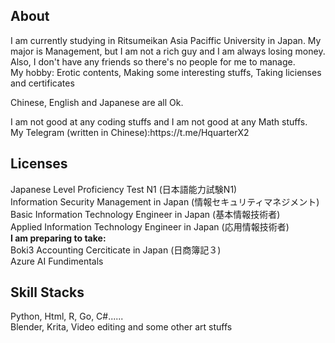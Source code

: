 <h2>About</h2>
<p>I am currently studying in Ritsumeikan Asia Paciffic University in Japan. My major is Management, but I am not a rich guy and I am always losing money. Also, I don't have any friends so there's no people for me to manage. <br> My hobby: Erotic contents, Making some interesting stuffs, Taking licienses and certificates</p>
<p>Chinese, English and Japanese are all Ok.</p>
<p> 
I am not good at any coding stuffs and I am not good at any Math stuffs.<br>
My Telegram (written in Chinese):https://t.me/HquarterX2 </p>

<h2>Licenses</h2> 
  Japanese Level Proficiency Test N1 (日本語能力試験N1)<br>
  Information Security Management in Japan (情報セキュリティマネジメント) <br>
  Basic Information Technology Engineer in Japan (基本情報技術者)<br>
  Applied Information Technology Engineer in Japan (応用情報技術者)<br>
<b>I am preparing to take:</b><br>
  Boki3 Accounting Cerciticate in Japan (日商簿記３) <br>
  Azure AI Fundimentals
<h2>Skill Stacks</h2>
  Python, Html, R, Go, C#......<br>
  Blender, Krita, Video editing and some other art stuffs
